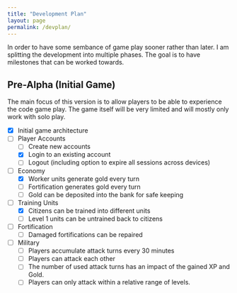 ```yaml
---
title: "Development Plan"
layout: page
permalink: /devplan/
---
```

In order to have some sembance of game play sooner rather than later. I am
splitting the development into multiple phases. The goal is to have milestones
that can be worked towards.

## Pre-Alpha (Initial Game)

The main focus of this version is to allow players to be able to experience the
code game play. The game itself will be very limited and will mostly only work
with solo play.

- [X] Initial game architecture
- [ ] Player Accounts
  - [ ] Create new accounts
  - [X] Login to an existing account
  - [ ] Logout (including option to expire all sessions across devices)
- [ ] Economy
  - [X] Worker units generate gold every turn
  - [ ] Fortification generates gold every turn
  - [ ] Gold can be deposited into the bank for safe keeping
- [ ] Training Units
  - [X] Citizens can be trained into different units
  - [ ] Level 1 units can be untrained back to citizens
- [ ] Fortification
  - [ ] Damaged fortifications can be repaired
- [ ] Military
  - [ ] Players accumulate attack turns every 30 minutes
  - [ ] Players can attack each other
  - [ ] The number of used attack turns has an impact of the gained XP and Gold.
  - [ ] Players can only attack within a relative range of levels.
